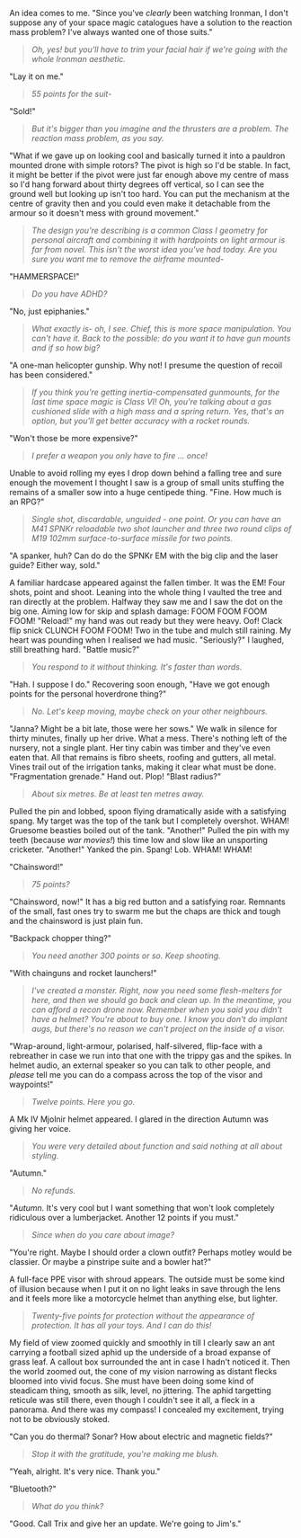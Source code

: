 An idea comes to me. "Since you've _clearly_ been watching Ironman, I don't suppose any of your space magic catalogues have a solution to the reaction mass problem? I've always wanted one of those suits."

> _Oh, yes! but you'll have to trim your facial hair if we're going with the whole Ironman aesthetic._

"Lay it on me."

> _55 points for the suit-_

"Sold!"

> _But it's bigger than you imagine and the thrusters are a problem. The reaction mass problem, as you say._

"What if we gave up on looking cool and basically turned it into a pauldron mounted drone with simple rotors? The pivot is high so I'd be stable. In fact, it might be better if the pivot were just far enough above my centre of mass so I'd hang forward about thirty degrees off vertical, so I can see the ground well but looking up isn't too hard. You can put the mechanism at the centre of gravity then and you could even make it detachable from the armour so it doesn't mess with ground movement."

> _The design you're describing is a common Class I geometry for personal aircraft and combining it with hardpoints on light armour is far from novel. This isn't the worst idea you've had today. Are you sure you want me to remove the airframe mounted-_

"HAMMERSPACE!"

> _Do you have ADHD?_

"No, just epiphanies."

> _What exactly is- oh, I see. Chief, this is more space manipulation. You can't have it. Back to the possible: do you want it to have gun mounts and if so how big?_

"A one-man helicopter gunship. Why not! I presume the question of recoil has been considered."

> _If you think you're getting inertia-compensated gunmounts, for the last time space magic is Class VI! Oh, you're talking about a gas cushioned slide with a high mass and a spring return. Yes, that's an option, but you'll get better accuracy with a rocket rounds._

"Won't those be more expensive?"

> _I prefer a weapon you only have to fire ... once!_

Unable to avoid rolling my eyes I drop down behind a falling tree and sure enough the movement I thought I saw is a group of small units stuffing the remains of a smaller sow into a huge centipede thing. "Fine. How much is an RPG?"

> _Single shot, discardable, unguided - one point. Or you can have an M41 SPNKr reloadable two shot launcher and three two round clips of M19 102mm surface-to-surface missile for two points._

"A spanker, huh? Can do do the SPNKr EM with the big clip and the laser guide? Either way, sold."

A familiar hardcase appeared against the fallen timber. It was the EM! Four shots, point and shoot. Leaning into the whole thing I vaulted the tree and ran directly at the problem. Halfway they saw me and I saw the dot on the big one. Aiming low for skip and splash damage: FOOM FOOM FOOM FOOM! "Reload!" my hand was out ready but they were heavy. Oof! Clack flip snick CLUNCH FOOM FOOM! Two in the tube and mulch still raining. My heart was pounding when I realised we had music. "Seriously?" I laughed, still breathing hard. "Battle music?"

> _You respond to it without thinking. It's faster than words._

"Hah. I suppose I do." Recovering soon enough, "Have we got enough points for the personal hoverdrone thing?"

> _No. Let's keep moving, maybe check on your other neighbours._

"Janna? Might be a bit late, those were her sows." We walk in silence for thirty minutes, finally up her drive. What a mess. There's nothing left of the nursery, not a single plant. Her tiny cabin was timber and they've even eaten that. All that remains is fibro sheets, roofing and gutters, all metal. Vines trail out of the irrigation tanks, making it clear what must be done. "Fragmentation grenade." Hand out. Plop! "Blast radius?" 

> _About six metres. Be at least ten metres away._

Pulled the pin and lobbed, spoon flying dramatically aside with a satisfying spang. My target was the top of the tank but I completely overshot. WHAM! Gruesome beasties boiled out of the tank. "Another!" Pulled the pin with my teeth (because _war movies!_) this time low and slow like an unsporting cricketer. "Another!" Yanked the pin. Spang! Lob. WHAM! WHAM!

"Chainsword!"

> _75 points?_

"Chainsword, now!" It has a big red button and a satisfying roar. Remnants of the small, fast ones try to swarm me but the chaps are thick and tough and the chainsword is just plain fun.

"Backpack chopper thing?"

> _You need another 300 points or so. Keep shooting._

"With chainguns and rocket launchers!"

> _I've created a monster. Right, now you need some flesh-melters for here, and then we should go back and clean up. In the meantime, you can afford a recon drone now. Remember when you said you didn't have a helmet? You're about to buy one. I know you don't do implant augs, but there's no reason we can't project on the inside of a visor._

"Wrap-around, light-armour, polarised, half-silvered, flip-face with a rebreather in case we run into that one with the trippy gas and the spikes. In helmet audio, an external speaker so you can talk to other people, and _please_ tell me you can do a compass across the top of the visor and waypoints!"

> _Twelve points. Here you go._

A Mk IV Mjolnir helmet appeared. I glared in the direction Autumn was giving her voice. 

> _You were very detailed about function and said nothing at all about styling._

"Autumn." 

> _No refunds._

"_Autumn._ It's very cool but I want something that won't look completely ridiculous over a lumberjacket. Another 12 points if you must." 

> _Since when do you care about image?_

"You're right. Maybe I should order a clown outfit? Perhaps motley would be classier. Or maybe a pinstripe suite and a bowler hat?"

A full-face PPE visor with shroud appears. The outside must be some kind of illusion because when I put it on no light leaks in save through the lens and it feels more like a motorcycle helmet than anything else, but lighter.

> _Twenty-five points for protection without the appearance of protection. It has all your toys. And I can do this!_

My field of view zoomed quickly and smoothly in till I clearly saw an ant carrying a football sized aphid up the underside of a broad expanse of grass leaf. A callout box surrounded the ant in case I hadn't noticed it. Then the world zoomed out, the cone of my vision narrowing as distant flecks bloomed into vivid focus. She must have been doing some kind of steadicam thing, smooth as silk, level, no jittering. The aphid targetting reticule was still there, even though I couldn't see it all, a fleck in a panorama. And there was my compass! I concealed my excitement, trying not to be obviously stoked.

"Can you do thermal? Sonar? How about electric and magnetic fields?"

> _Stop it with the gratitude, you're making me blush._

"Yeah, alright. It's very nice. Thank you."

"Bluetooth?"

> _What do you think?_

"Good. Call Trix and give her an update. We're going to Jim's."
